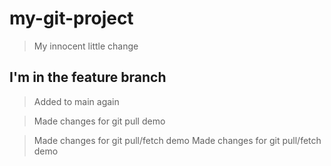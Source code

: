 ﻿# my-git-project

> My innocent little change

## I'm in the feature branch 

> Added to main again

> Made changes for git pull demo

> Made changes for git pull/fetch demo
> Made changes for git pull/fetch demo
